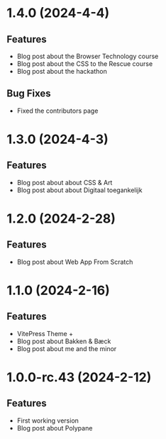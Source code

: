 # 1.4.0 (2024-4-4)

## Features

- Blog post about the Browser Technology course
- Blog post about the CSS to the Rescue course
- Blog post about the hackathon

## Bug Fixes

- Fixed the contributors page

# 1.3.0 (2024-4-3)

## Features

- Blog post about about CSS & Art
- Blog post about about Digitaal toegankelijk

# 1.2.0 (2024-2-28)

## Features

- Blog post about Web App From Scratch

# 1.1.0 (2024-2-16)

## Features

- VitePress Theme +
- Blog post about Bakken & Bæck
- Blog post about me and the minor

# 1.0.0-rc.43 (2024-2-12)

## Features

- First working version
- Blog post about Polypane
